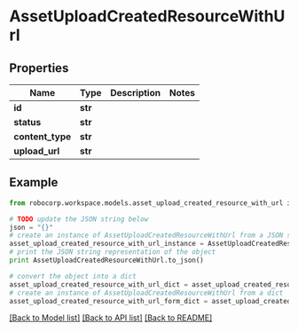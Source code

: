 # AssetUploadCreatedResourceWithUrl


## Properties
Name | Type | Description | Notes
------------ | ------------- | ------------- | -------------
**id** | **str** |  | 
**status** | **str** |  | 
**content_type** | **str** |  | 
**upload_url** | **str** |  | 

## Example

```python
from robocorp.workspace.models.asset_upload_created_resource_with_url import AssetUploadCreatedResourceWithUrl

# TODO update the JSON string below
json = "{}"
# create an instance of AssetUploadCreatedResourceWithUrl from a JSON string
asset_upload_created_resource_with_url_instance = AssetUploadCreatedResourceWithUrl.from_json(json)
# print the JSON string representation of the object
print AssetUploadCreatedResourceWithUrl.to_json()

# convert the object into a dict
asset_upload_created_resource_with_url_dict = asset_upload_created_resource_with_url_instance.to_dict()
# create an instance of AssetUploadCreatedResourceWithUrl from a dict
asset_upload_created_resource_with_url_form_dict = asset_upload_created_resource_with_url.from_dict(asset_upload_created_resource_with_url_dict)
```
[[Back to Model list]](../README.md#documentation-for-models) [[Back to API list]](../README.md#documentation-for-api-endpoints) [[Back to README]](../README.md)


